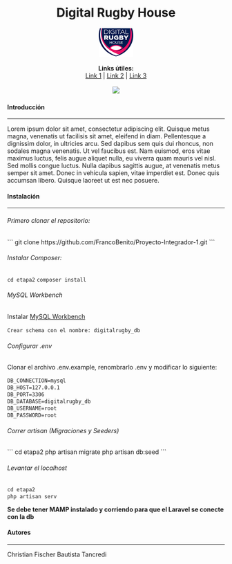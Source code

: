 <center> <h1>Digital Rugby House</h1> </center>

<center> <img src="/etapa2/public/images/drh_logo80.png"> </center>

<p align="center">
  <b>Links útiles:</b><br>
  <a href="#">Link 1</a> |
  <a href="#">Link 2</a> |
  <a href="#">Link 3</a>
  <br><br>
  <img src="https://media.giphy.com/media/pNZcFyDjxOawU/giphy.gif">
</p>

<h4> Introducción </h4>

---

<p> 
Lorem ipsum dolor sit amet, consectetur adipiscing elit. Quisque metus magna, venenatis ut facilisis sit amet, eleifend in diam. Pellentesque a dignissim dolor, in ultricies arcu. Sed dapibus sem quis dui rhoncus, non sodales magna venenatis. Ut vel faucibus est. Nam euismod, eros vitae maximus luctus, felis augue aliquet nulla, eu viverra quam mauris vel nisl. Sed mollis congue luctus. Nulla dapibus sagittis augue, at venenatis metus semper sit amet. Donec in vehicula sapien, vitae imperdiet est. Donec quis accumsan libero. Quisque laoreet ut est nec posuere.  </p>

<h4> Instalación </h4>

---

<h6>  Primero clonar el repositorio: </h6>
```
 git clone https://github.com/FrancoBenito/Proyecto-Integrador-1.git 
```

<h6> Instalar Composer: </h6>

`cd etapa2`
`composer install`

<h6> MySQL Workbench </h6>

Instalar <a href="https://www.mysql.com/products/workbench/">MySQL Workbench</a>

`Crear schema con el nombre: digitalrugby_db`

<h6> Configurar .env </h6>

<p>Clonar el archivo .env.example, renombrarlo .env y modificar lo siguiente:</p>

```
DB_CONNECTION=mysql
DB_HOST=127.0.0.1
DB_PORT=3306
DB_DATABASE=digitalrugby_db
DB_USERNAME=root
DB_PASSWORD=root
```

<h6> Correr artisan (Migraciones y Seeders) </h6>
```
cd etapa2
php artisan migrate
php artisan db:seed
```
<h6> Levantar el localhost </h6>

```
cd etapa2
php artisan serv
```

**Se debe tener MAMP instalado y corriendo para que el Laravel se conecte con la db**

<h4> Autores </h4>

---

Christian Fischer
Bautista Tancredi
